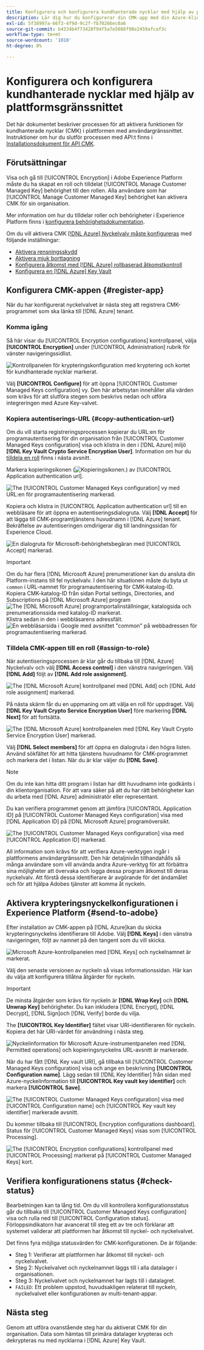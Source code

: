 ```yaml
---
title: Konfigurera och konfigurera kundhanterade nycklar med hjälp av plattformsgränssnittet
description: Lär dig hur du konfigurerar din CMK-app med din Azure-klient och skickar ditt krypteringsnyckel-ID till Adobe Experience Platform.
exl-id: 5f38997a-66f3-4f9d-9c2f-fb70266ec0a6
source-git-commit: b4334b4f73428f94f5a7e5088f98e2459afcaf3c
workflow-type: tm+mt
source-wordcount: '1010'
ht-degree: 0%

---
```


# Konfigurera och konfigurera kundhanterade nycklar med hjälp av plattformsgränssnittet

Det här dokumentet beskriver processen för att aktivera funktionen för kundhanterade nycklar (CMK) i plattformen med användargränssnittet. Instruktioner om hur du slutför processen med API:t finns i [Installationsdokument för API CMK](./api-set-up.md).

## Förutsättningar

Visa och gå till [!UICONTROL Encryption] i Adobe Experience Platform måste du ha skapat en roll och tilldelat [!UICONTROL Manage Customer Managed Key] behörighet till den rollen. Alla användare som har [!UICONTROL Manage Customer Managed Key] behörighet kan aktivera CMK för sin organisation.

Mer information om hur du tilldelar roller och behörigheter i Experience Platform finns i [konfigurera behörighetsdokumentation](https://experienceleague.adobe.com/docs/platform-learn/getting-started-for-data-architects-and-data-engineers/configure-permissions.html).

Om du vill aktivera CMK [[!DNL Azure] Nyckelvalv måste konfigureras](./azure-key-vault-config.md) med följande inställningar:

* [Aktivera rensningsskydd](https://learn.microsoft.com/en-us/azure/key-vault/general/soft-delete-overview#purge-protection)
* [Aktivera mjuk borttagning](https://learn.microsoft.com/en-us/azure/key-vault/general/soft-delete-overview)
* [Konfigurera åtkomst med [!DNL Azure] rollbaserad åtkomstkontroll](https://learn.microsoft.com/en-us/azure/role-based-access-control/)
* [Konfigurera en [!DNL Azure] Key Vault](./azure-key-vault-config.md)

## Konfigurera CMK-appen {#register-app}

När du har konfigurerat nyckelvalvet är nästa steg att registrera CMK-programmet som ska länka till [!DNL Azure] tenant.

### Komma igång

Så här visar du [!UICONTROL Encryption configurations] kontrollpanel, välja **[!UICONTROL Encryption]** under [!UICONTROL Administration] rubrik för vänster navigeringssidlist.

![Kontrollpanelen för krypteringskonfiguration med kryptering och kortet för kundhanterade nycklar markerat.](../../images/governance-privacy-security/customer-managed-keys/encryption-configraion.png)

Välj **[!UICONTROL Configure]** för att öppna [!UICONTROL Customer Managed Keys configuration] vy. Den här arbetsytan innehåller alla värden som krävs för att slutföra stegen som beskrivs nedan och utföra integreringen med Azure Key-valvet.

### Kopiera autentiserings-URL {#copy-authentication-url}

Om du vill starta registreringsprocessen kopierar du URL:en för programautentisering för din organisation från [!UICONTROL Customer Managed Keys configuration] visa och klistra in den i [!DNL Azure] miljö **[!DNL Key Vault Crypto Service Encryption User]**. Information om hur du [tilldela en roll](#assign-to-role) finns i nästa avsnitt.

Markera kopieringsikonen (![Kopieringsikonen.](../../images/governance-privacy-security/customer-managed-keys/copy-icon.png)) av [!UICONTROL Application authentication url].

![The [!UICONTROL Customer Managed Keys configuration] vy med URL:en för programautentisering markerad.](../../images/governance-privacy-security/customer-managed-keys/application-authentication-url.png)

Kopiera och klistra in [!UICONTROL Application authentication url] till en webbläsare för att öppna en autentiseringsdialogruta. Välj **[!DNL Accept]** för att lägga till CMK-programtjänstens huvudnamn i [!DNL Azure] tenant. Bekräftelse av autentiseringen omdirigerar dig till landningssidan för Experience Cloud.

![En dialogruta för Microsoft-behörighetsbegäran med [!UICONTROL Accept] markerad.](../../images/governance-privacy-security/customer-managed-keys/app-permission.png)

>[!IMPORTANT]
>
>Om du har flera [!DNL Microsoft Azure] prenumerationer kan du ansluta din Platform-instans till fel nyckelvalv. I den här situationen måste du byta ut `common` i URL-namnet för programautentisering för CMK-katalog-ID.<br>Kopiera CMK-katalog-ID från sidan Portal settings, Directories, and Subscriptions på [!DNL Microsoft Azure] program<br>![The [!DNL Microsoft Azure] programportalinställningar, katalogsida och prenumerationssida med katalog-ID markerat.](../../images/governance-privacy-security/customer-managed-keys/directory-id.png)<br>Klistra sedan in den i webbläsarens adressfält.<br>![En webbläsarsida i Google med avsnittet &quot;common&quot; på webbadressen för programautentisering markerad.](../../images/governance-privacy-security/customer-managed-keys/common-url-section.png)

### Tilldela CMK-appen till en roll {#assign-to-role}

När autentiseringsprocessen är klar går du tillbaka till [!DNL Azure] Nyckelvalv och välj **[!DNL Access control]** i den vänstra navigeringen. Välj **[!DNL Add]** följt av **[!DNL Add role assignment]**.

![The [!DNL Microsoft Azure] kontrollpanel med [!DNL Add] och [!DNL Add role assignment] markerad.](../../images/governance-privacy-security/customer-managed-keys/add-role-assignment.png)

På nästa skärm får du en uppmaning om att välja en roll för uppdraget. Välj **[!DNL Key Vault Crypto Service Encryption User]** före markering **[!DNL Next]** för att fortsätta.

![The [!DNL Microsoft Azure] kontrollpanelen med [!DNL Key Vault Crypto Service Encryption User] markerad.](../../images/governance-privacy-security/customer-managed-keys/select-role.png)

Välj **[!DNL Select members]** för att öppna en dialogruta i den högra listen. Använd sökfältet för att hitta tjänstens huvudnamn för CMK-programmet och markera det i listan. När du är klar väljer du **[!DNL Save]**.

>[!NOTE]
>
>Om du inte kan hitta ditt program i listan har ditt huvudnamn inte godkänts i din klientorganisation. För att vara säker på att du har rätt behörigheter kan du arbeta med [!DNL Azure] administratör eller representant.

Du kan verifiera programmet genom att jämföra [!UICONTROL Application ID] på [!UICONTROL Customer Managed Keys configuration] visa med [!DNL Application ID] på [!DNL Microsoft Azure] programöversikt.

![The [!UICONTROL Customer Managed Keys configuration] visa med [!UICONTROL Application ID] markerad.](../../images/governance-privacy-security/customer-managed-keys/application-id.png)

All information som krävs för att verifiera Azure-verktygen ingår i plattformens användargränssnitt. Den här detaljnivån tillhandahålls så många användare som vill använda andra Azure-verktyg för att förbättra sina möjligheter att övervaka och logga dessa program åtkomst till deras nyckelvalv. Att förstå dessa identifierare är avgörande för det ändamålet och för att hjälpa Adobes tjänster att komma åt nyckeln.

## Aktivera krypteringsnyckelkonfigurationen i Experience Platform {#send-to-adobe}

Efter installation av CMK-appen på [!DNL Azure]kan du skicka krypteringsnyckelns identifierare till Adobe. Välj **[!DNL Keys]** i den vänstra navigeringen, följt av namnet på den tangent som du vill skicka.

![Microsoft Azure-kontrollpanelen med [!DNL Keys] och nyckelnamnet är markerat.](../../images/governance-privacy-security/customer-managed-keys/select-key.png)

Välj den senaste versionen av nyckeln så visas informationssidan. Här kan du välja att konfigurera tillåtna åtgärder för nyckeln.

>[!IMPORTANT]
>
>De minsta åtgärder som krävs för nyckeln är **[!DNL Wrap Key]** och **[!DNL Unwrap Key]** behörigheter. Du kan inkludera [!DNL Encrypt], [!DNL Decrypt], [!DNL Sign]och [!DNL Verify] borde du vilja.

The **[!UICONTROL Key Identifier]** fältet visar URI-identifieraren för nyckeln. Kopiera det här URI-värdet för användning i nästa steg.

![Nyckelinformation för Microsoft Azure-instrumentpanelen med [!DNL Permitted operations] och kopieringsnyckelns URL-avsnitt är markerade.](../../images/governance-privacy-security/customer-managed-keys/copy-key-url.png)

När du har fått [!DNL Key vault URI], gå tillbaka till [!UICONTROL Customer Managed Keys configuration] visa och ange en beskrivning **[!UICONTROL Configuration name]**. Lägg sedan till [!DNL Key Identifier] från sidan med Azure-nyckelinformation till **[!UICONTROL Key vault key identifier]** och markera **[!UICONTROL  Save]**.

![The [!UICONTROL Customer Managed Keys configuration] visa med [!UICONTROL Configuration name] och [!UICONTROL Key vault key identifier] markerade avsnitt.](../../images/governance-privacy-security/customer-managed-keys/configuration-name.png)

Du kommer tillbaka till [!UICONTROL Encryption configurations dashboard]. Status för [!UICONTROL Customer Managed Keys] visas som [!UICONTROL Processing].

![The [!UICONTROL Encryption configurations] kontrollpanel med [!UICONTROL Processing] markerat på [!UICONTROL Customer Managed Keys] kort.](../../images/governance-privacy-security/customer-managed-keys/processing.png)

## Verifiera konfigurationens status {#check-status}

Bearbetningen kan ta lång tid. Om du vill kontrollera konfigurationsstatus går du tillbaka till [!UICONTROL Customer Managed Keys configuration] visa och rulla ned till [!UICONTROL Configuration status]. Förloppsindikatorn har avancerat till steg ett av tre och förklarar att systemet validerar att plattformen har åtkomst till nyckel- och nyckelvalvet.

Det finns fyra möjliga statusvärden för CMK-konfigurationen. De är följande:

* Steg 1: Verifierar att plattformen har åtkomst till nyckel- och nyckelvalvet.
* Steg 2: Nyckelvalvet och nyckelnamnet läggs till i alla datalager i organisationen.
* Steg 3: Nyckelvalvet och nyckelnamnet har lagts till i datalagret.
* `FAILED`: Ett problem uppstod, huvudsakligen relaterat till nyckeln, nyckelvalvet eller konfigurationen av multi-tenant-appar.

## Nästa steg

Genom att utföra ovanstående steg har du aktiverat CMK för din organisation. Data som hämtas till primära datalager krypteras och dekrypteras nu med nycklarna i [!DNL Azure] Key Vault.
